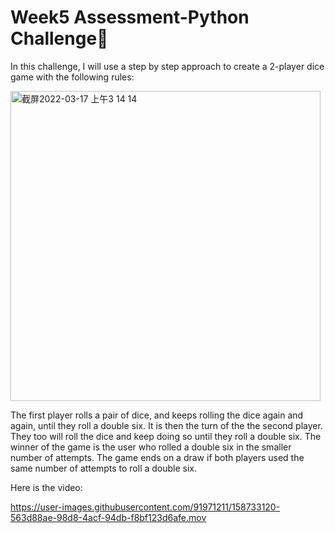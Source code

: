 # Week5 Assessment-Python Challenge🤖
In this challenge, I will use a step by step approach to create a 2-player dice game with the following rules:<br>

<img width="496" alt="截屏2022-03-17 上午3 14 14" src="https://user-images.githubusercontent.com/91971211/158729446-d00c52de-8af7-41d3-a05f-47b4bd5431af.png">

The first player rolls a pair of dice, and keeps rolling the dice again and again, until they roll a double six.
It is then the turn of the the second player. They too will roll the dice and keep doing so until they roll a double six.
The winner of the game is the user who rolled a double six in the smaller number of attempts.
The game ends on a draw if both players used the same number of attempts to roll a double six.

Here is the video:

https://user-images.githubusercontent.com/91971211/158733120-563d88ae-98d8-4acf-94db-f8bf123d6afe.mov


